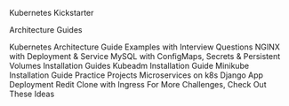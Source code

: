 Kubernetes Kickstarter

Architecture Guides


Kubernetes Architecture Guide
Examples with Interview Questions
NGINX with Deployment & Service
MySQL with ConfigMaps, Secrets & Persistent Volumes
Installation Guides
Kubeadm Installation Guide
Minikube Installation Guide
Practice Projects
Microservices on k8s
Django App Deployment
Redit Clone with Ingress
For More Challenges, Check Out These Ideas
